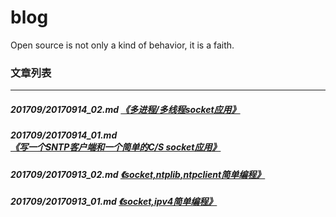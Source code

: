 # blog
Open source is not only a kind of behavior, it is a faith.
### 文章列表
---
##### 201709/20170914_02.md [《多进程/多线程socket应用》](201709/20170914_02.md)
##### 201709/20170914_01.md [《写一个SNTP客户端和一个简单的C/S socket应用》](201709/20170914_01.md)
##### 201709/20170913_02.md [《socket,ntplib,ntpclient简单编程》](201709/20170913_02.md)
##### 201709/20170913_01.md [《socket,ipv4简单编程》](201709/20170913_01.md)
